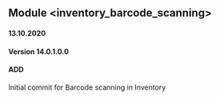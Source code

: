 ## Module <inventory_barcode_scanning>

#### 13.10.2020
#### Version 14.0.1.0.0
#### ADD
Initial commit for Barcode scanning in Inventory


